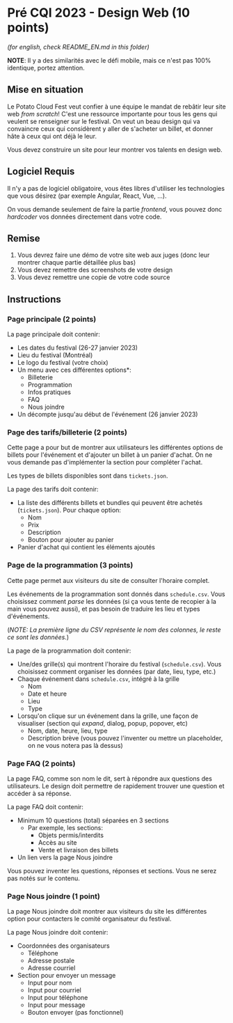 # Pré CQI 2023 - Design Web (10 points)

 *(for english, check README_EN.md in this folder)* 

**NOTE**: Il y a des similarités avec le défi mobile, mais ce n'est pas 100% identique, portez attention.
## Mise en situation

Le Potato Cloud Fest veut confier à une équipe le mandat de rebâtir leur site web *from scratch*! C'est une ressource importante pour tous les gens qui veulent se renseigner sur le festival. On veut un beau design qui va convaincre ceux qui considèrent y aller de s'acheter un billet, et donner hâte à ceux qui ont déjà le leur.

Vous devez construire un site pour leur montrer vos talents en design web.

## Logiciel Requis

Il n'y a pas de logiciel obligatoire, vous êtes libres d'utiliser les technologies que vous désirez (par exemple Angular, React, Vue, ...).

On vous demande seulement de faire la partie *frontend*, vous pouvez donc *hardcoder* vos données directement dans votre code.

## Remise

1. Vous devrez faire une démo de votre site web aux juges (donc leur montrer chaque partie détaillée plus bas)
2. Vous devez remettre des screenshots de votre design
3. Vous devez remettre une copie de votre code source

## Instructions
### **Page principale** (2 points)

La page principale doit contenir:

- Les dates du festival (26-27 janvier 2023)
- Lieu du festival (Montréal)
- Le logo du festival (votre choix)
- Un menu avec ces différentes options*:
    - Billeterie
    - Programmation
    - Infos pratiques
    - FAQ
    - Nous joindre
- Un décompte jusqu'au début de l'événement (26 janvier 2023)

### **Page des tarifs/billeterie** (2 points)

Cette page a pour but de montrer aux utilisateurs les différentes options de billets pour l'événement et d'ajouter un billet à un panier d'achat. On ne vous demande pas d'implémenter la section pour compléter l'achat.

Les types de billets disponibles sont dans `tickets.json`.

La page des tarifs doit contenir:
- La liste des différents billets et bundles qui peuvent être achetés (`tickets.json`). Pour chaque option:
    - Nom
    - Prix
    - Description
    - Bouton pour ajouter au panier
- Panier d'achat qui contient les éléments ajoutés

### **Page de la programmation** (3 points)

Cette page permet aux visiteurs du site de consulter l'horaire complet.

Les événements de la programmation sont donnés dans `schedule.csv`. Vous choisissez comment *parse* les données (si ça vous tente de recopier à la main vous pouvez aussi), et pas besoin de traduire les lieu et types d'événements.
    
(*NOTE: La première ligne du CSV représente le nom des colonnes, le reste ce sont les données.*)

La page de la programmation doit contenir:
- Une/des grille(s) qui montrent l'horaire du festival (`schedule.csv`). Vous choisissez comment organiser les données (par date, lieu, type, etc.)
- Chaque événement dans `schedule.csv`, intégré à la grille
    - Nom
    - Date et heure
    - Lieu
    - Type
- Lorsqu'on clique sur un événement dans la grille, une façon de visualiser (section qui *expand*, dialog, popup, popover, etc)
    - Nom, date, heure, lieu, type
    - Description brève (vous pouvez l'inventer ou mettre un placeholder, on ne vous notera pas là dessus)

### **Page FAQ** (2 points)
La page FAQ, comme son nom le dit, sert à répondre aux questions des utilisateurs. Le design doit permettre de rapidement trouver une question et accéder à sa réponse.

La page FAQ doit contenir:
- Minimum 10 questions (total) séparées en 3 sections
    - Par exemple, les sections:
        - Objets permis/interdits
        - Accès au site
        - Vente et livraison des billets
- Un lien vers la page Nous joindre

Vous pouvez inventer les questions, réponses et sections. Vous ne serez pas notés sur le contenu.

### **Page Nous joindre** (1 point)

La page Nous joindre doit montrer aux visiteurs du site les différentes option pour contacters le comité organisateur du festival.

La page Nous joindre doit contenir:
- Coordonnées des organisateurs
    - Téléphone
    - Adresse postale
    - Adresse courriel
- Section pour envoyer un message
    - Input pour nom
    - Input pour courriel
    - Input pour téléphone
    - Input pour message
    - Bouton envoyer (pas fonctionnel)